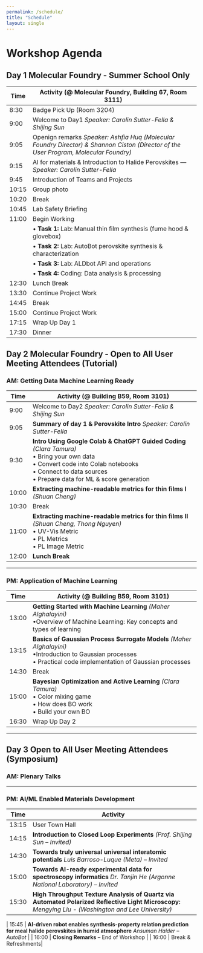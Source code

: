 ```yaml
---
permalink: /schedule/
title: "Schedule"
layout: single
---
```

# Workshop Agenda

## Day 1 Molecular Foundry - Summer School Only

| Time   | Activity (@ Molecular Foundry, Building 67, Room 3111)      |
|--------|--------------------------------------------------------------------------|
| 8:30   | Badge Pick Up (Room 3204)                          |
| 9:00   | Welcome to Day1 *Speaker: Carolin Sutter-Fella & Shijing Sun*  |
| 9:05   | Openign remarks *Speaker: Ashfia Huq (Molecular Foundry Director) & Shannon Ciston (Director of the User Program, Molecular Foundry)*                             |
| 9:15   | AI for materials & Introduction to Halide Perovskites — *Speaker: Carolin Sutter-Fella*   |
| 9:45   | Introduction of Teams and Projects|
| 10:15  | Group photo  |
| 10:20  | Break        |
| 10:45  | Lab Safety Briefing                                                    |
| 11:00  | Begin Working                                                    |
|        | • **Task 1:** Lab: Manual thin film synthesis (fume hood & glovebox)          |
|        | • **Task 2:** Lab: AutoBot perovskite synthesis & characterization            |
|        | • **Task 3:** Lab: ALDbot API and operations                     |
|        | • **Task 4:** Coding: Data analysis & processing                                  |
| 12:30  | Lunch Break                                                          |
| 13:30  | Continue Project Work                                                    |
| 14:45  | Break                                                                     |
| 15:00  | Continue Project Work                                                     |
| 17:15  | Wrap Up Day 1                                                             |
| 17:30  | Dinner                                                                    |



## Day 2 Molecular Foundry - Open to All User Meeting Attendees (Tutorial)

### AM: Getting Data Machine Learning Ready

| Time   | Activity (@ Building B59, Room 3101)|
|--------|----------|
| 9:00   | Welcome to Day2 *Speaker: Carolin Sutter-Fella & Shijing Sun*  |
| 9:05   | **Summary of day 1 & Perovskite Intro** *Speaker: Carolin Sutter-Fella* |
| 9:30   | **Intro Using Google Colab & ChatGPT Guided Coding** *(Clara Tamura)* <br>• Bring your own data <br>• Convert code into Colab notebooks<br>• Connect to data sources <br>• Prepare data for ML & score generation |
| 10:00  | **Extracting machine-readable metrics for thin films I** *(Shuan Cheng)*  <br> |
| 10:30  | Break |
| 11:00  | **Extracting machine-readable metrics for thin films II** *(Shuan Cheng, Thong Nguyen)*<br>• UV-Vis Metric<br>• PL Metrics <br>• PL Image Metric |
| 12:00  | **Lunch Break** |

---

### PM: Application of Machine Learning

| Time   | Activity (@ Building B59, Room 3101)|
|--------|----------|
| 13:00   | **Getting Started with Machine Learning** *(Maher Alghalayini)*  <br>•Overview of Machine Learning: Key concepts and types of learning |
| 13:15   | **Basics of Gaussian Process Surrogate Models** *(Maher Alghalayini)* <br>•Introduction to Gaussian processes <br>• Practical code implementation of Gaussian processes |
| 14:30   | Break |
| 15:00   | **Bayesian Optimization and Active Learning** *(Clara Tamura)* <br>• Color mixing game <br>• How does BO work <br>• Build your own BO |
| 16:30   | Wrap Up Day 2

---

## Day 3 Open to All User Meeting Attendees (Symposium)

### AM: Plenary Talks

---

### PM: AI/ML Enabled Materials Development

| Time   | Activity |
|--------|----------|
| 13:15   | User Town Hall |
| 14:15   | **Introduction to Closed Loop Experiments** *(Prof. Shijing Sun – Invited)* |
| 14:30   |  **Towards truly universal universal interatomic potentials** *Luis Barroso-Luque (Meta) – Invited* |
| 15:00   | **Towards AI-ready experimental data for spectroscopy informatics** *Dr. Tanjin He (Argonne National Laboratory) – Invited* |
| 15:30  | **High Throughput Texture Analysis of Quartz via Automated Polarized Reflective Light Microscopy:** *Mengying Liu - (Washington and Lee University)*|

| 15:45   | **AI-driven robot enables synthesis-property relation prediction for meal halide perovskites in humid atmosphere** *Ansuman Halder – AutoBot* |
| 16:00   | **Closing Remarks** – End of Workshop |
| 16:00   | Break & Refreshments|
